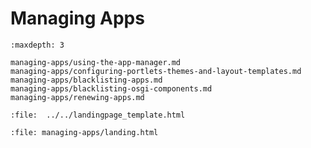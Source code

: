# Managing Apps

```{toctree}
:maxdepth: 3

managing-apps/using-the-app-manager.md
managing-apps/configuring-portlets-themes-and-layout-templates.md
managing-apps/blacklisting-apps.md
managing-apps/blacklisting-osgi-components.md
managing-apps/renewing-apps.md
```


```{raw} html
:file:  ../../landingpage_template.html
```

```{raw} html
:file: managing-apps/landing.html
```
